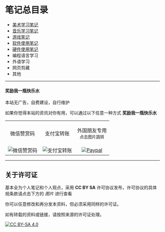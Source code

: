 # 笔记总目录

+ [美术学习笔记](./art/README.md)
+ [音乐学习笔记](./music/README.md)
+ [游戏笔记](./game/README.md)
+ [软件使用笔记](./softUsage/README.md)
+ [硬件使用笔记](./hardwareUsage/README.md)
+ 编程语言学习
+ 外语学习
+ 网页剪藏
+ 其他

---

#### 奖励我一瓶快乐水

本站无广告，自费建设，自行维护

如果你觉得本站的资讯对你有用，可以通过以下任意一种方式 **奖励我一瓶快乐水**
<table align="center">
    <tr>
    <td align="center"><p>微信赞赏码</p></td>
    <td align="center"><p>支付宝转账</p></td>
    <td align="center"><p>外国朋友专用<br><sub>点击图片跳转</sub></p></td>
    </tr>
    <tr>
        <td align="center" width="33%">
           <img src="https://github-share-1304366332.cos.ap-guangzhou.myqcloud.com/donationImg/wechat.png" alt="微信赞赏码"/>
        </td>
        <td align="center" width="33%">
           <img src="https://github-share-1304366332.cos.ap-guangzhou.myqcloud.com/donationImg/alipay.png" alt="支付宝转账"/>
        </td>
        <td align="center" width="33%">
           <a href="https://paypal.me/chinanoahli">
              <img src="https://github-share-1304366332.cos.ap-guangzhou.myqcloud.com/donationImg/paypal.png" alt="Paypal"/>
           </a>
        </td>
    </tr>
</table>

---

## 关于许可证

基本全为个人笔记和个人观点，采用 **CC BY SA** 许可协议发布，许可协议的具体规条款请点击下方的 *图片* 进行查看

你可以任意修改和再分发本资料，但必须采用同样的许可证。

如有转载的资料或链接，请按照来源的许可证处理。

[![CC BY-SA 4.0][cc-by-sa-image]][cc-by-sa]

[cc-by-sa]: https://creativecommons.org/licenses/by-sa/4.0/deed.zh-hans
[cc-by-sa-image]: https://licensebuttons.net/l/by-sa/4.0/88x31.png
[cc-by-sa-shield]: https://img.shields.io/badge/License-CC%20BY--SA%204.0-lightgrey.svg

